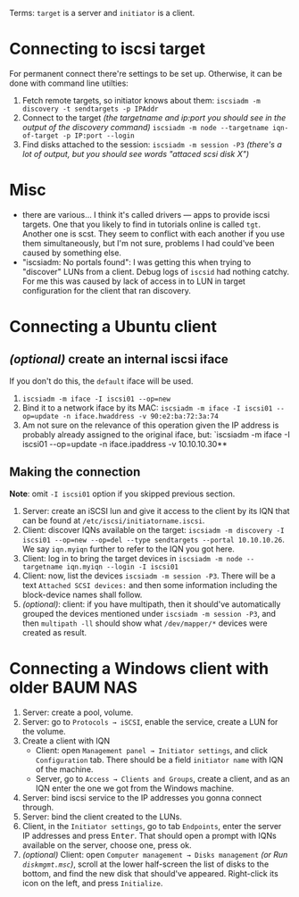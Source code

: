 Terms: `target` is a server and `initiator` is a client.

# Connecting to iscsi target

For permanent connect there're settings to be set up. Otherwise, it can be done with command line utilties:

1. Fetch remote targets, so initiator knows about them: `iscsiadm -m discovery -t sendtargets -p IPAddr`
2. Connect to the target *(the targetname and ip:port you should see in the output of the discovery command)* `iscsiadm -m node --targetname iqn-of-target -p IP:port --login`
3. Find disks attached to the session: `iscsiadm -m session -P3` *(there's a lot of output, but you should see words "attaced scsi disk X")*

# Misc

* there are various… I think it's called drivers — apps to provide iscsi targets. One that you likely to find in tutorials online is called `tgt`. Another one is scst. They seem to conflict with each another if you use them simultaneously, but I'm not sure, problems I had could've been caused by something else.
* "iscsiadm: No portals found": I was getting this when trying to "discover" LUNs from a client. Debug logs of `iscsid` had nothing catchy. For me this was caused by lack of access in to LUN in target configuration for the client that ran discovery.

# Connecting a Ubuntu client
## *(optional)* create an internal iscsi iface

If you don't do this, the `default` iface will be used.

1. `iscsiadm -m iface -I iscsi01 --op=new`
2. Bind it to a network iface by its MAC: `iscsiadm -m iface -I iscsi01 --op=update -n iface.hwaddress -v 90:e2:ba:72:3a:74`
3. Am not sure on the relevance of this operation given the IP address is probably already assigned to the original iface, but: `iscsiadm -m iface -I iscsi01 --op=update -n iface.ipaddress -v 10.10.10.30**

## Making the connection

**Note**: omit `-I iscsi01` option if you skipped previous section.

1. Server: create an iSCSI lun and give it access to the client by its IQN that can be found at `/etc/iscsi/initiatorname.iscsi`.
2. Client: discover IQNs available on the target: `iscsiadm -m discovery -I iscsi01 --op=new --op=del --type sendtargets --portal 10.10.10.26`. We say `iqn.myiqn` further to refer to the IQN you got here.
3. Client: log in to bring the target devices in `iscsiadm -m node --targetname iqn.myiqn --login -I iscsi01`
4. Client: now, list the devices `iscsiadm -m session -P3`. There will be a text `Attached SCSI devices:` and then some information including the block-device names shall follow.
5. *(optional)*: client: if you have multipath, then it should've automatically grouped the devices mentioned under `iscsiadm -m session -P3`, and then `multipath -ll` should show what `/dev/mapper/*` devices were created as result.

# Connecting a Windows client with older BAUM NAS

1. Server: create a pool, volume.
2. Server: go to `Protocols → iSCSI`, enable the service, create a LUN for the volume.
3. Create a client with IQN
   * Client: open `Management panel → Initiator settings`, and click `Configuration` tab. There should be a field `initiator name` with IQN of the machine.
   * Server, go to `Access → Clients and Groups`, create a client, and as an IQN enter the one we got from the Windows machine.
4. Server: bind iscsi service to the IP addresses you gonna connect through.
5. Server: bind the client created to the LUNs.
6. Client, in the `Initiator settings`, go to tab `Endpoints`, enter the server IP addresses and press <kbd>Enter</kbd>. That should open a prompt with IQNs available on the server, choose one, press ok.
7. *(optional)* Client: open `Computer management → Disks management` *(or Run `diskmgmt.msc`)*, scroll at the lower half-screen the list of disks to the bottom, and find the new disk that should've appeared. Right-click its icon on the left, and press `Initialize`.
